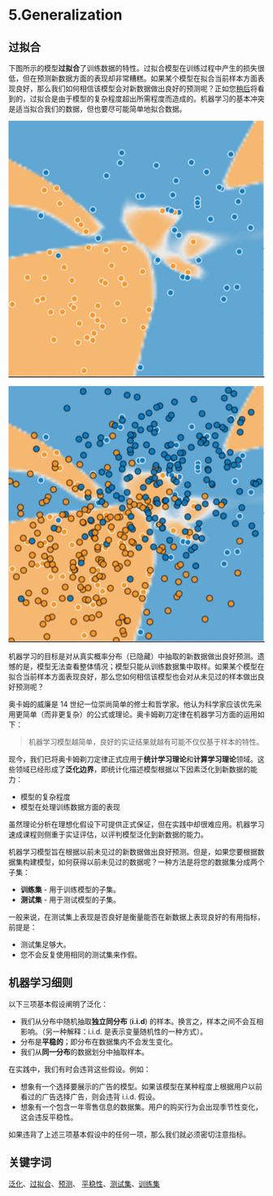 # 5.Generalization

## 过拟合

下图所示的模型**过拟合**了训练数据的特性。过拟合模型在训练过程中产生的损失很低，但在预测新数据方面的表现却非常糟糕。如果某个模型在拟合当前样本方面表现良好，那么我们如何相信该模型会对新数据做出良好的预测呢？正如您[稍后](https://developers.google.cn/machine-learning/crash-course/regularization-for-simplicity/l2-regularization)将看到的，过拟合是由于模型的复杂程度超出所需程度而造成的。机器学习的基本冲突是适当拟合我们的数据，但也要尽可能简单地拟合数据。

![GeneralizationB](../../.gitbook/assets/GeneralizationB.png)

![GeneralizationC](../../.gitbook/assets/GeneralizationC.png)

机器学习的目标是对从真实概率分布（已隐藏）中抽取的新数据做出良好预测。遗憾的是，模型无法查看整体情况；模型只能从训练数据集中取样。如果某个模型在拟合当前样本方面表现良好，那么您如何相信该模型也会对从未见过的样本做出良好预测呢？

奥卡姆的威廉是 14 世纪一位崇尚简单的修士和哲学家。他认为科学家应该优先采用更简单（而非更复杂）的公式或理论。奥卡姆剃刀定律在机器学习方面的运用如下：

> 机器学习模型越简单，良好的实证结果就越有可能不仅仅基于样本的特性。

现今，我们已将奥卡姆剃刀定律正式应用于**统计学习理论**和**计算学习理论**领域。这些领域已经形成了**泛化边界**，即统计化描述模型根据以下因素泛化到新数据的能力：

* 模型的复杂程度
* 模型在处理训练数据方面的表现

虽然理论分析在理想化假设下可提供正式保证，但在实践中却很难应用。机器学习速成课程则侧重于实证评估，以评判模型泛化到新数据的能力。

机器学习模型旨在根据以前未见过的新数据做出良好预测。但是，如果您要根据数据集构建模型，如何获得以前未见过的数据呢？一种方法是将您的数据集分成两个子集：

* **训练集** - 用于训练模型的子集。
* **测试集** - 用于测试模型的子集。

一般来说，在测试集上表现是否良好是衡量能否在新数据上表现良好的有用指标，前提是：

* 测试集足够大。
* 您不会反复使用相同的测试集来作假。

## 机器学习细则

以下三项基本假设阐明了泛化：

* 我们从分布中随机抽取**独立同分布** (**i.i.d**) 的样本。换言之，样本之间不会互相影响。（另一种解释：i.i.d. 是表示变量随机性的一种方式）。
* 分布是**平稳的**；即分布在数据集内不会发生变化。
* 我们从**同一分布**的数据划分中抽取样本。

在实践中，我们有时会违背这些假设。例如：

* 想象有一个选择要展示的广告的模型。如果该模型在某种程度上根据用户以前看过的广告选择广告，则会违背 i.i.d. 假设。
* 想象有一个包含一年零售信息的数据集。用户的购买行为会出现季节性变化，这会违反平稳性。

如果违背了上述三项基本假设中的任何一项，那么我们就必须密切注意指标。

## 关键字词

[泛化](https://developers.google.cn/machine-learning/crash-course/glossary#generalization)、[过拟合](https://developers.google.cn/machine-learning/crash-course/glossary#overfitting)、[预测](https://developers.google.cn/machine-learning/crash-course/glossary#prediction)、 [平稳性](https://developers.google.cn/machine-learning/crash-course/glossary#stationarity)、[测试集](https://developers.google.cn/machine-learning/crash-course/glossary#test_set)、[训练集](https://developers.google.cn/machine-learning/crash-course/glossary#training_set)
